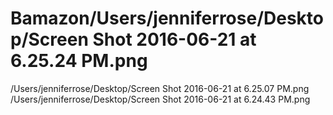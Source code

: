 # Bamazon/Users/jenniferrose/Desktop/Screen Shot 2016-06-21 at 6.25.24 PM.png
/Users/jenniferrose/Desktop/Screen Shot 2016-06-21 at 6.25.07 PM.png
/Users/jenniferrose/Desktop/Screen Shot 2016-06-21 at 6.24.43 PM.png
